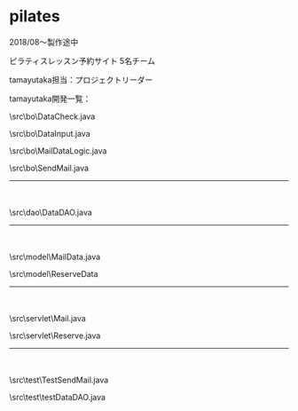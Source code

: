 # pilates
2018/08～製作途中

ピラティスレッスン予約サイト
5名チーム

tamayutaka担当：プロジェクトリーダー

tamayutaka開発一覧：

\src\bo\DataCheck.java

\src\bo\DataInput.java

\src\bo\MailDataLogic.java

\src\bo\SendMail.java


---------------------------
　

\src\dao\DataDAO.java


---------------------------
　


\src\model\MailData.java

\src\model\ReserveData

---------------------------
　

\src\servlet\Mail.java

\src\servlet\Reserve.java

---------------------------
　

\src\test\TestSendMail.java

\src\test\testDataDAO.java
